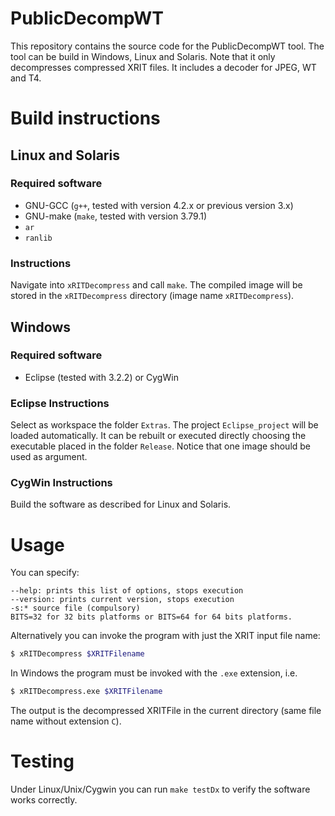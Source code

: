 # PublicDecompWT
This repository contains the source code for the PublicDecompWT tool.
The tool can be build in Windows, Linux and Solaris.
Note that it only decompresses compressed XRIT files.
It includes a decoder for JPEG, WT and T4.

# Build instructions
## Linux and Solaris
### Required software
- GNU-GCC (`g++`, tested with version 4.2.x or previous version 3.x)
- GNU-make (`make`, tested with version 3.79.1)
- `ar`
- `ranlib`

### Instructions
Navigate into `xRITDecompress` and call `make`.
The compiled image will be stored in the `xRITDecompress` directory (image name `xRITDecompress`).

## Windows
### Required software
- Eclipse (tested with 3.2.2) or CygWin

### Eclipse Instructions
Select as workspace the folder `Extras`. The project `Eclipse_project` will be loaded automatically.
It can be rebuilt or executed directly choosing the executable placed in the folder `Release`.
Notice that one image should be used as argument.

### CygWin Instructions
Build the software as described for Linux and Solaris.

# Usage
You can specify:

```
--help: prints this list of options, stops execution
--version: prints current version, stops execution
-s:* source file (compulsory)
BITS=32 for 32 bits platforms or BITS=64 for 64 bits platforms.
```

Alternatively you can invoke the program with just the XRIT input file name:
```bash
$ xRITDecompress $XRITFilename
```

In Windows the program must be invoked with the `.exe` extension, i.e.

```bash
$ xRITDecompress.exe $XRITFilename
```

The output is the decompressed XRITFile in the current directory (same file name without extension `C`).

# Testing
Under Linux/Unix/Cygwin you can run `make testDx` to verify the software works correctly.